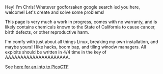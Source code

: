 Hey! I'm Chris!
Whatever godforsaken google search led you here, welcome! Let's create and solve some problems!

This page is very much a work in progress, comes with no warranty, and is likely contains chemicals known to the State of California to cause cancer, birth defects, or other reproductive harm.

I'm comfy with just about all things Linux, breaking my own installation, and maybe yours! I like hacks, boom bap, and tiling winodw managers.
All exploits should be written in 4/4 time in the key of AAAAAAAAAAAAAAAAAAAAA.

See [here for an into to PicoCTF](https://prblm-sh.github.io/pico/picoCTFintroPub.md)